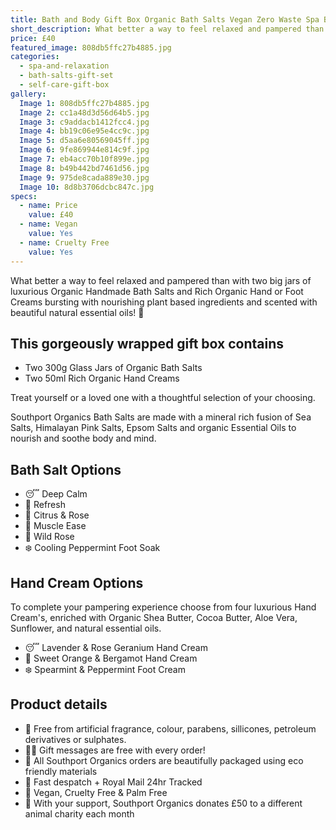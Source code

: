 ```yaml
---
title: Bath and Body Gift Box Organic Bath Salts Vegan Zero Waste Spa Box for Self Care Handmade Cosmetics for Self Care
short_description: What better a way to feel relaxed and pampered than with two big jars of luxurious Organic Handma...
price: £40
featured_image: 808db5ffc27b4885.jpg
categories:
  - spa-and-relaxation
  - bath-salts-gift-set
  - self-care-gift-box
gallery:
  Image 1: 808db5ffc27b4885.jpg
  Image 2: cc1a48d3d56d64b5.jpg
  Image 3: c9addacb1412fcc4.jpg
  Image 4: bb19c06e95e4cc9c.jpg
  Image 5: d5aa6e80569045ff.jpg
  Image 6: 9fe869944e814c9f.jpg
  Image 7: eb4acc70b10f899e.jpg
  Image 8: b49b442bd7461d56.jpg
  Image 9: 975de8cada889e30.jpg
  Image 10: 8d8b3706dcbc847c.jpg
specs:
  - name: Price
    value: £40
  - name: Vegan
    value: Yes
  - name: Cruelty Free
    value: Yes
---
```


What better a way to feel relaxed and pampered than with two big jars of luxurious Organic Handmade Bath Salts and Rich Organic Hand or Foot Creams bursting with nourishing plant based ingredients and scented with beautiful natural essential oils! 🛁

## This gorgeously wrapped gift box contains

- Two 300g Glass Jars of Organic Bath Salts
- Two 50ml Rich Organic Hand Creams

Treat yourself or a loved one with a thoughtful selection of your choosing.

Southport Organics Bath Salts are made with a mineral rich fusion of Sea Salts, Himalayan Pink Salts, Epsom Salts and organic Essential Oils to nourish and soothe body and mind.

## Bath Salt Options

- 😴 Deep Calm
- 🌊 Refresh
- 🍊 Citrus & Rose
- 🌱 Muscle Ease
- 🌺 Wild Rose
- ❄️ Cooling Peppermint Foot Soak

## Hand Cream Options

To complete your pampering experience choose from four luxurious Hand Cream's, enriched with Organic Shea Butter, Cocoa Butter, Aloe Vera, Sunflower, and natural essential oils.

- 😴 Lavender & Rose Geranium Hand Cream
- 🍊 Sweet Orange & Bergamot Hand Cream
- ❄️ Spearmint & Peppermint Foot Cream

## Product details

- 🍊 Free from artificial fragrance, colour, parabens, sillicones, petroleum derivatives or sulphates.
- ✍🏼 Gift messages are free with every order!
- 🌿 All Southport Organics orders are beautifully packaged using eco friendly materials
- 📮 Fast despatch + Royal Mail 24hr Tracked
- 🐰 Vegan, Cruelty Free & Palm Free
- 🐾 With your support, Southport Organics donates £50 to a different animal charity each month
